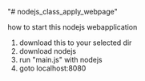 "# nodejs_class_apply_webpage"

how to start this nodejs webapplication

1. download this to your selected dir
2. download nodejs
3. run "main.js" with nodejs
4. goto localhost:8080
